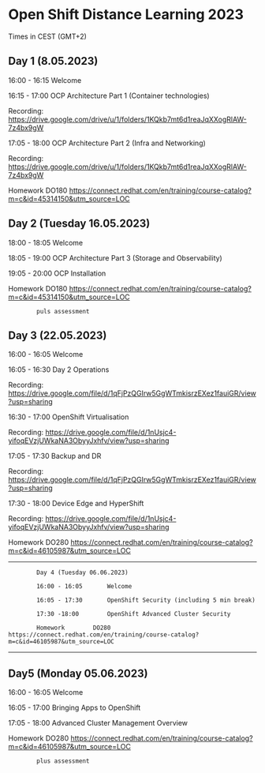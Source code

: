 # Open Shift Distance Learning 2023

Times in CEST (GMT+2)

## Day 1 (8.05.2023)

16:00 - 16:15		Welcome

16:15 - 17:00		OCP Architecture Part 1 (Container technologies)

Recording: https://drive.google.com/drive/u/1/folders/1KQkb7mt6d1reaJqXXogRlAW-7z4bx9gW

17:05 - 18:00		OCP Architecture Part 2 (Infra and Networking)

Recording: https://drive.google.com/drive/u/1/folders/1KQkb7mt6d1reaJqXXogRlAW-7z4bx9gW

Homework		DO180 https://connect.redhat.com/en/training/course-catalog?m=c&id=45314150&utm_source=LOC

## Day 2 (Tuesday 16.05.2023)

18:00 - 18:05		Welcome

18:05 - 19:00		OCP Architecture Part 3 (Storage and Observability)

19:05 - 20:00		OCP Installation

Homework		DO180 https://connect.redhat.com/en/training/course-catalog?m=c&id=45314150&utm_source=LOC
            
            puls assessment

## Day 3 (22.05.2023)

16:00 - 16:05		Welcome

16:05 - 16:30		Day 2 Operations

Recording: https://drive.google.com/file/d/1qFjPzQGIrw5GgWTmkisrzEXez1fauiGR/view?usp=sharing

16:30 - 17:00		OpenShift Virtualisation

Recording: https://drive.google.com/file/d/1nUsjc4-yifoqEVzjUWkaNA3ObyyJxhfv/view?usp=sharing

17:05 - 17:30		Backup and DR

Recording: https://drive.google.com/file/d/1qFjPzQGIrw5GgWTmkisrzEXez1fauiGR/view?usp=sharing

17:30 - 18:00		Device Edge and HyperShift

Recording:  https://drive.google.com/file/d/1nUsjc4-yifoqEVzjUWkaNA3ObyyJxhfv/view?usp=sharing

Homework		DO280 https://connect.redhat.com/en/training/course-catalog?m=c&id=46105987&utm_source=LOC

*********************************************************************************************************************************

            Day 4 (Tuesday 06.06.2023)

            16:00 - 16:05		Welcome

            16:05 - 17:30		OpenShift Security (including 5 min break)

            17:30 -18:00		OpenShift Advanced Cluster Security

            Homework		DO280 https://connect.redhat.com/en/training/course-catalog?m=c&id=46105987&utm_source=LOC

*******************************************************************************************************************************

## Day5 (Monday 05.06.2023)

16:00 - 16:05		Welcome

16:05 - 17:00		Bringing Apps to OpenShift

17:05 - 18:00		Advanced Cluster Management Overview 

Homework		DO280 https://connect.redhat.com/en/training/course-catalog?m=c&id=46105987&utm_source=LOC

            plus assessment
